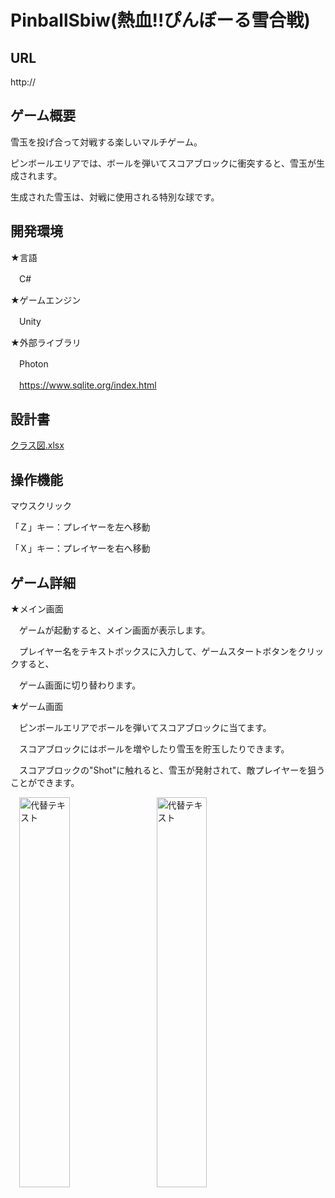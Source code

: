 # PinballSbiw(熱血!!ぴんぼーる雪合戦)

## URL

http://

## ゲーム概要

雪玉を投げ合って対戦する楽しいマルチゲーム。

ピンボールエリアでは、ボールを弾いてスコアブロックに衝突すると、雪玉が生成されます。

生成された雪玉は、対戦に使用される特別な球です。

## 開発環境

★言語

　C#

★ゲームエンジン

　Unity

★外部ライブラリ

　Photon
 
　https://www.sqlite.org/index.html

## 設計書

[クラス図.xlsx](./クラス図.xlsx)

## 操作機能

マウスクリック

「Ｚ」キー：プレイヤーを左へ移動

「Ｘ」キー：プレイヤーを右へ移動

## ゲーム詳細

★メイン画面

　ゲームが起動すると、メイン画面が表示します。
 
　プレイヤー名をテキストボックスに入力して、ゲームスタートボタンをクリックすると、
 
　ゲーム画面に切り替わります。

★ゲーム画面

　ピンボールエリアでボールを弾いてスコアブロックに当てます。

　スコアブロックにはボールを増やしたり雪玉を貯玉したりできます。

　スコアブロックの"Shot"に触れると、雪玉が発射されて、敵プレイヤーを狙うことができます。 

　<img src="https://github.com/KASHIHARA-GITHUB/PinballSnow/assets/69448136/5875a2be-ed06-401f-8dda-8a21fa7224a4" alt="代替テキスト" width="40%" />
　<img src="https://github.com/KASHIHARA-GITHUB/PinballSnow/assets/69448136/86f41b07-8cfa-45ad-8196-7c7d327e91e4" alt="代替テキスト" width="40%" />
